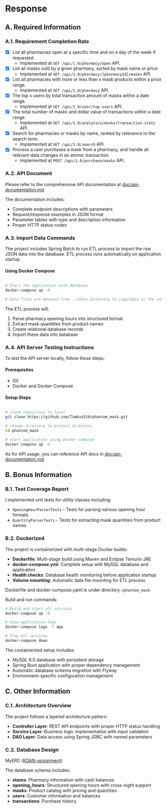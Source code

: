 # Response

## A. Required Information

### A.1. Requirement Completion Rate

- [x] List all pharmacies open at a specific time and on a day of the week if requested.
  - Implemented at `GET /api/1.0/pharmacy/open` API.
- [x] List all masks sold by a given pharmacy, sorted by mask name or price.
  - Implemented at `GET /api/1.0/pharmacy/{pharmacyId}/masks` API.
- [x] List all pharmacies with more or less than x mask products within a price range.
  - Implemented at `GET /api/1.0/pharmacy` API.
- [x] The top x users by total transaction amount of masks within a date range.
  - Implemented at `GET /api/1.0/user/top-users` API.
- [x] The total number of masks and dollar value of transactions within a date range.
  - Implemented at `GET /api/1.0/analytics/masks/transaction-stats` API.
- [x] Search for pharmacies or masks by name, ranked by relevance to the search term.
  - Implemented at `GET /api/1.0/search` API.
- [x] Process a user purchases a mask from a pharmacy, and handle all relevant data changes in an atomic transaction.
  - Implemented at `POST /api/1.0/purchase/masks` API.

### A.2. API Document

Please refer to the comprehensive API documentation at [doc/api-documentation.md](doc/api-documentation.md).

The documentation includes:
- Complete endpoint descriptions with parameters
- Request/response examples in JSON format
- Parameter tables with type and description information
- Proper HTTP status codes

### A.3. Import Data Commands

The project includes Spring Batch to run ETL process to import the raw JSON data into the database. ETL process runs automatically on application startup


#### Using Docker Compose 

```bash

# Start the application with database
docker-compose up -d

# Data files are mounted from ../data directory to /app/data in the container
```

The ETL process will:
1. Parse pharmacy opening hours into structured format
2. Extract mask quantities from product names
3. Create relational database records
4. Import these data into database

### A.4. API Server Testing Instructions

To test the API server locally, follow these steps:

#### Prerequisites
- Git
- Docker and Docker Compose

#### Setup Steps

  ```bash

# clone repository to local
  git clone https://github.com/TimKuo319/phantom_mask.git

# change directory to project directory
  cd phantom_mask

# start application using Docker compose 
docker compose up -d 
  ```

As for API usage, you can reference API docs in [doc/api-documentation.md](doc/api-documentation.md).



## B. Bonus Information

### B.1. Test Coverage Report

I implemented unit tests for utility classes including:
- `OpeningHourParserTests` - Tests for parsing various opening hour formats
- `QuantityParserTests` - Tests for extracting mask quantities from product names

### B.2. Dockerized

The project is containerized with multi-stage Docker builds:

- **Dockerfile**: Multi-stage build using Maven and Eclipse Temurin JRE
- **docker-compose.yml**: Complete setup with MySQL database and application
- **Health checks**: Database health monitoring before application startup
- **Volume mounting**: Automatic data file mounting for ETL process

Dockerfile and docker-compose.yaml is under directory `/phantom_mask`

Build and run commands:

```bash
# Build and start all services
docker-compose up -d

# View application logs
docker-compose logs -f app

# Stop all services
docker-compose down
```

The containerized setup includes:
- MySQL 8.0 database with persistent storage
- Spring Boot application with proper dependency management
- Automatic database schema migration with Flyway
- Environment-specific configuration management

## C. Other Information

### C.1. Architecture Overview

The project follows a layered architecture pattern:

- **Controller Layer**: REST API endpoints with proper HTTP status handling
- **Service Layer**: Business logic implementation with input validation
- **DAO Layer**: Data access using Spring JDBC with named parameters

### C.2. Database Design

MyERD ([KDAN-assignment](https://drawsql.app/teams/individual-117/diagrams/kdan))

The database schema includes:
- **stores**: Pharmacy information with cash balances
- **opening_hours**: Structured opening hours with cross-night support
- **masks**: Product catalog with pricing and quantities
- **users**: Customer information and balances
- **transactions**: Purchase history 
